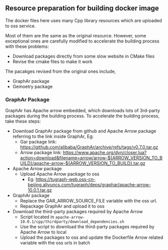 ## Resource preparation for building docker image

The docker files here uses many Cpp library resources which are uploaded to oss service.

Most of them are the same as the original resource. However, some exceptional ones are carefully
modified to accelerate the building process with these problems:

- Download packages directly from some slow website in CMake files
- Revise the cmake files to make it work

The pacakges revised from the original ones include,

- GraphAr package
- Gemoetry package

### GraphAr Package

GraphAr has Apache arrow embedded, which downloads lots of 3rd-party packages during the building
process. To accelerate the building process, take these steps:

- Download GraphAr package from github and Apache Arrow package referring to the link inside GraphAr, Eg:
    - Gar package link: https://github.com/alibaba/GraphAr/archive/refs/tags/v0.7.0.tar.gz
    - Arrow package
      link: https://www.apache.org/dyn/closer.lua?action=download&filename=arrow/arrow-${ARROW_VERSION_TO_BUILD}/apache-arrow-${ARROW_VERSION_TO_BUILD}.tar.gz
- Apache Arrow package
    - Upload Apache Arrow package to oss
        - Eg: https://tugraph-web.oss-cn-beijing.aliyuncs.com/tugraph/deps/graphar/apache-arrow-10.0.1.tar.gz
- GraphAr package
    - Replace the GAR_ARROW_SOURCE_FILE variable with the oss url.
    - Repackage GraphAr and upload it to oss
- Download the third-party packages required by Apache Arrow
    - Script located in `apache-arrow-10.0.1/cpp/thirdparty/download_dependencies.sh`
    - Use the script to download the third-party packages required by Apache Arrow to local
    - Upload the packages to oss and update the Dockerfile Arrow related variable with the oss urls in batch
